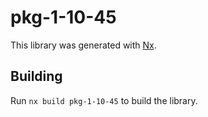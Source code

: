 # pkg-1-10-45

This library was generated with [Nx](https://nx.dev).

## Building

Run `nx build pkg-1-10-45` to build the library.
